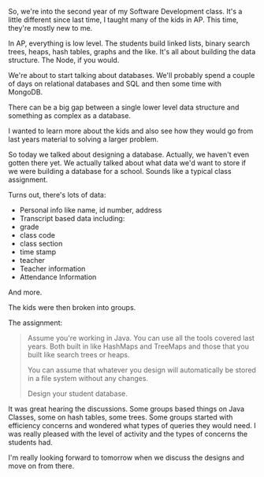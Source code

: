 <!--
.. title: Databases - putting it all together
.. slug: 2013-10-07-databases.md
.. date: 2013-10-07
.. tags: pedagogy
.. type: text
-->



So, we're into the second year of my Software Development class. It's a
little different since last time, I taught many of the kids in
AP. This time, they're mostly new to me.

In AP, everything is low level. The students build linked lists,
binary search trees, heaps, hash tables, graphs and the like. It's all
about building the data structure. The Node, if you would.

We're about to start talking about databases. We'll probably spend a
couple of days on relational databases and SQL and then some time with
MongoDB. 

There can be a big gap between a single lower level data structure and
something as complex as a database.

I wanted to learn more about the kids and also
see how they would go from last years material to solving a larger
problem.

So today we talked about designing a database. Actually, we haven't
even gotten there yet. We actually talked about what data we'd want to
store if we were building a database for a school. Sounds like a
typical class assignment.

Turns out, there's lots of data:

 * Personal info like name, id number, address
 * Transcript based data including:
  * grade
  * class code
  * class section
  * time stamp
  * teacher
 * Teacher information
 * Attendance Information

And more.

The kids were then broken into groups.

The assignment:

> Assume you're working in Java. You can use all the tools covered last years. Both built in like HashMaps and TreeMaps and those that you built like search trees or heaps. 
> <p/>
> You can assume that whatever you design will automatically be stored in a file system without any changes.
> <p/>
> Design your student database.

It was great hearing the discussions. Some groups based things on Java
Classes, some on hash tables, some trees. Some groups started with
efficiency concerns and wondered what types of queries they would
need. I was really pleased with the level of activity and the types of
concerns the students had.

I'm really looking forward to tomorrow when we discuss the designs and move on from there.





